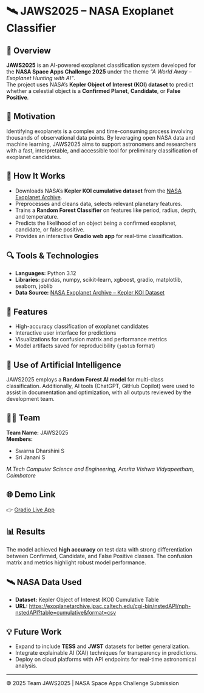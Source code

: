 # 🛰️ JAWS2025 – NASA Exoplanet Classifier

## 🌌 Overview
**JAWS2025** is an AI-powered exoplanet classification system developed for the **NASA Space Apps Challenge 2025** under the theme _“A World Away – Exoplanet Hunting with AI”_.  
The project uses NASA’s **Kepler Object of Interest (KOI) dataset** to predict whether a celestial object is a **Confirmed Planet**, **Candidate**, or **False Positive**.

## 🚀 Motivation
Identifying exoplanets is a complex and time-consuming process involving thousands of observational data points. By leveraging open NASA data and machine learning, JAWS2025 aims to support astronomers and researchers with a fast, interpretable, and accessible tool for preliminary classification of exoplanet candidates.

## 🧠 How It Works
- Downloads NASA’s **Kepler KOI cumulative dataset** from the [NASA Exoplanet Archive](https://exoplanetarchive.ipac.caltech.edu/).
- Preprocesses and cleans data, selects relevant planetary features.
- Trains a **Random Forest Classifier** on features like period, radius, depth, and temperature.
- Predicts the likelihood of an object being a confirmed exoplanet, candidate, or false positive.
- Provides an interactive **Gradio web app** for real-time classification.

## 🔍 Tools & Technologies
- **Languages:** Python 3.12  
- **Libraries:** pandas, numpy, scikit-learn, xgboost, gradio, matplotlib, seaborn, joblib  
- **Data Source:** [NASA Exoplanet Archive – Kepler KOI Dataset](https://exoplanetarchive.ipac.caltech.edu/cgi-bin/nstedAPI/nph-nstedAPI?table=cumulative&format=csv)

## 🧩 Features
- High-accuracy classification of exoplanet candidates  
- Interactive user interface for predictions  
- Visualizations for confusion matrix and performance metrics  
- Model artifacts saved for reproducibility (`joblib` format)

## 🧠 Use of Artificial Intelligence
JAWS2025 employs a **Random Forest AI model** for multi-class classification. Additionally, AI tools (ChatGPT, GitHub Copilot) were used to assist in documentation and optimization, with all outputs reviewed by the development team.

## 👩‍💻 Team
**Team Name:** JAWS2025  
**Members:**  
- Swarna Dharshini S  
- Sri Janani S
  
_M.Tech Computer Science and Engineering, Amrita Vishwa Vidyapeetham, Coimbatore_

## 🌐 Demo Link
👉 [Gradio Live App](https://49f39b37d599362aac.gradio.live)

## 📊 Results
The model achieved **high accuracy** on test data with strong differentiation between Confirmed, Candidate, and False Positive classes. The confusion matrix and metrics highlight robust model performance.

## 🛰️ NASA Data Used
- **Dataset:** Kepler Object of Interest (KOI) Cumulative Table  
- **URL:** https://exoplanetarchive.ipac.caltech.edu/cgi-bin/nstedAPI/nph-nstedAPI?table=cumulative&format=csv  

## 💡 Future Work
- Expand to include **TESS** and **JWST** datasets for better generalization.  
- Integrate explainable AI (XAI) techniques for transparency in predictions.  
- Deploy on cloud platforms with API endpoints for real-time astronomical analysis.

---
© 2025 Team JAWS2025 | NASA Space Apps Challenge Submission
